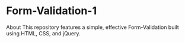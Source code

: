 # Form-Validation-1
About This repository features a simple, effective Form-Validation built using HTML, CSS, and jQuery.

